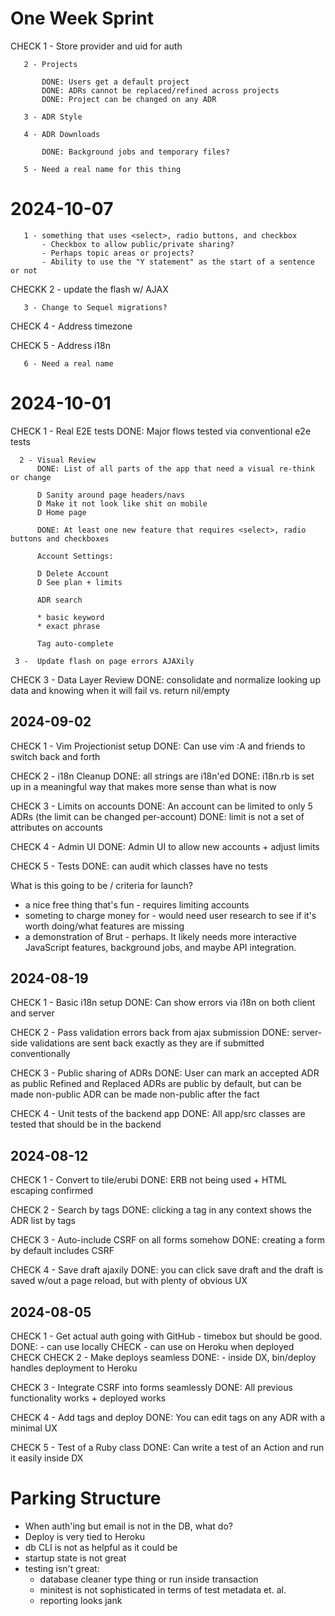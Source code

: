 # One Week Sprint

CHECK  1 - Store provider and uid for auth

       2 - Projects

           DONE: Users get a default project
           DONE: ADRs cannot be replaced/refined across projects
           DONE: Project can be changed on any ADR

       3 - ADR Style

       4 - ADR Downloads

           DONE: Background jobs and temporary files?

       5 - Need a real name for this thing

# 2024-10-07

       1 - something that uses <select>, radio buttons, and checkbox
           - Checkbox to allow public/private sharing?
           - Perhaps topic areas or projects?
           - Ability to use the "Y statement" as the start of a sentence or not

CHECKK 2 - update the flash w/ AJAX

       3 - Change to Sequel migrations?

CHECK  4 - Address timezone

CHECK  5 - Address i18n

       6 - Need a real name


# 2024-10-01

CHECK 1 - Real E2E tests
          DONE: Major flows tested via conventional e2e tests

      2 - Visual Review
          DONE: List of all parts of the app that need a visual re-think or change

          D Sanity around page headers/navs
          D Make it not look like shit on mobile
          D Home page

          DONE: At least one new feature that requires <select>, radio buttons and checkboxes

          Account Settings:

          D Delete Account
          D See plan + limits

          ADR search

          * basic keyword
          * exact phrase

          Tag auto-complete

     3 -  Update flash on page errors AJAXily


CHECK 3 - Data Layer Review
          DONE: consolidate and normalize looking up data and knowing when it
                will fail vs. return nil/empty
## 2024-09-02

CHECK 1 - Vim Projectionist setup
          DONE: Can use vim :A and friends to switch back and forth

CHECK 2 - i18n Cleanup
          DONE: all strings are i18n'ed
          DONE: i18n.rb is set up in a meaningful way that makes more sense than what is now

CHECK 3 - Limits on accounts
          DONE: An account can be limited to only 5 ADRs (the limit can be changed per-account)
          DONE: limit is not a set of attributes on accounts

CHECK 4 - Admin UI
          DONE: Admin UI to allow new accounts + adjust limits

CHECK 5 - Tests
          DONE: can audit which classes  have no tests


What is this going to be / criteria for launch?

- a nice free thing that's fun - requires limiting accounts
- someting to charge money for - would need user research to see if it's worth doing/what features are missing
- a demonstration of Brut - perhaps.  It likely needs more interactive JavaScript features,
                                      background jobs, and maybe API integration.

## 2024-08-19

CHECK 1 - Basic i18n setup
          DONE: Can show errors via i18n on both client and server

CHECK 2 - Pass validation errors back from ajax submission
          DONE: server-side validations are sent back exactly
                as they are if submitted conventionally

CHECK 3 - Public sharing of ADRs
          DONE: User can mark an accepted ADR as public
                Refined and Replaced ADRs are public by default, but can be made non-public
                ADR can be made non-public after the fact

CHECK 4 - Unit tests of the backend app
          DONE: All app/src classes are tested that should be in the backend

## 2024-08-12

CHECK 1 - Convert to tile/erubi
          DONE: ERB not being used + HTML escaping confirmed

CHECK 2 - Search by tags
          DONE: clicking a tag in any context shows the ADR list by tags

CHECK 3 - Auto-include CSRF on all forms somehow
          DONE: creating a form by default includes CSRF

CHECK 4 - Save draft ajaxily
          DONE: you can click save draft and the draft is saved w/out a page
                reload, but with plenty of obvious UX


## 2024-08-05

CHECK 1 - Get actual auth going with GitHub - timebox but should be good.
          DONE: - can use locally CHECK
                - can use on Heroku when deployed CHECK
CHECK 2 - Make deploys seamless
          DONE: - inside DX, bin/deploy handles deployment to Heroku

CHECK 3 - Integrate CSRF into forms seamlessly
          DONE: All previous functionality works + deployed works

CHECK 4 - Add tags and deploy
          DONE: You can edit tags on any ADR with a minimal UX

CHECK 5 - Test of a Ruby class
          DONE: Can write a test of an Action and run it easily inside DX



# Parking Structure

* When auth'ing but email is not in the DB, what do?
* Deploy is very tied to Heroku
* db CLI is not as helpful as it could be
* startup state is not great
* testing isn't great:
  - database cleaner type thing or run inside transaction
  - minitest is not sophisticated in terms of test metadata et. al.
  - reporting looks jank
